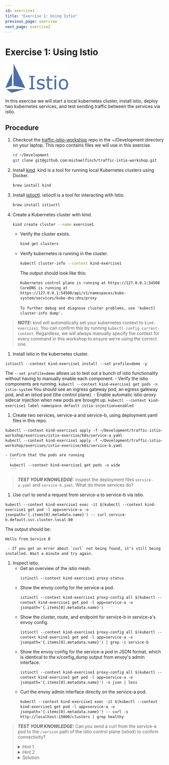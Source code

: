```yaml
---
id: exercise1
title: "Exercise 1: Using Istio"
previous_page: overview
next_page: exercise2
---
```

<link rel="stylesheet" href="/assets/css/styles.css">

# Exercise 1: Using Istio

<img src="assets/images/istio_logo.png" alt="istio logo" width="200"/>
<br />

In this exercise we will start a local kubernetes cluster, install istio, deploy two kubernetes services, and test sending traffic between the services via istio.

## Procedure

1. Checkout the [traffic-istio-workshop](https://github.com/michaelfinch/traffic-istio-workshop/tree/main) repo in the ~/Development directory on your laptop. This repo contains files we will use in this exercise.
   ```bash
   cd ~/Development
   git clone git@github.com:michaelfinch/traffic-istio-workshop.git
   ```

2. Install [kind](https://kind.sigs.k8s.io/). kind is a tool for running local Kubernetes clusters using Docker.
   ```bash
   brew install kind
   ```

3. Install [istioctl](https://istio.io/latest/docs/reference/commands/istioctl/). istioctl is a tool for interacting with Istio.
   ```bash
   brew install istioctl
   ```

4. Create a Kubernetes cluster with kind.
   ```bash
   kind create cluster --name exercise1
   ```

    - Verify the cluster exists.
      ```bash
      kind get clusters
      ```
    - Verify kubernetes is running in the cluster.
      ```bash
      kubectl cluster-info --context kind-exercise1
      ```
      The output should look like this:
      ```
      Kubernetes control plane is running at https://127.0.0.1:54508
      CoreDNS is running at https://127.0.0.1:54508/api/v1/namespaces/kube-system/services/kube-dns:dns/proxy

      To further debug and diagnose cluster problems, use 'kubectl cluster-info dump'.
      ```
> **_NOTE:_**  kind will automatically set your kubernetes context to `kind-exercise1`. You can confirm this by running `kubectl config current-context`. Regardless, we will always manually specify the context for every command in this workshop to ensure we're using the correct one.
1. Install istio in the kubernetes cluster.
```
istioctl --context kind-exercise1 install --set profile=demo -y
```
The `--set profile=demo` allows us to test out a bunch of istio functionality without having to manually enable each component.
    - Verify the istio components are running.
      ```
      kubectl --context kind-exercise1 get pods -n istio-system
      ```
      You should see an ingress gateway pod, an egress gateway pod, and an istiod pod (the control plane).
    - Enable automatic istio-proxy sidecar injection when new pods are brought up.
      ```
      kubectl --context kind-exercise1 label namespace default istio-injection=enabled
      ```
1. Create two services, service-a and service-b, using deployment.yaml files in this repo.
```
kubectl --context kind-exercise1 apply -f ~/Development/traffic-istio-workshop/exercises/istio-exercise/k8s/service-a.yaml
kubectl --context kind-exercise1 apply -f ~/Development/traffic-istio-workshop/exercises/istio-exercise/k8s/service-b.yaml
```
    - Confirm that the pods are running
      ```
      kubectl --context kind-exercise1 get pods -o wide
      ```
> **_TEST YOUR KNOWLEDGE:_**  inspect the deployment files `service-a.yaml` and `service-b.yaml`. What do these services do?
1. Use curl to send a request from service-a to service-b via istio.
```
kubectl --context kind-exercise1 exec -it $(kubectl --context kind-exercise1 get pod -l app=service-a -o jsonpath='{.items[0].metadata.name}') -- curl service-b.default.svc.cluster.local:80
```
The output should be:
```
Hello from Service B
```
     - If you get an error about `curl` not being found, it's still being installed. Wait a minute and try again.

1. Inspect istio.
     - Get an overview of the istio mesh.
       ```
       istioctl --context kind-exercise1 proxy-status
       ```
     - Show the envoy config for the service-a pod.
       ```
       istioctl --context kind-exercise1 proxy-config all $(kubectl --context kind-exercise1 get pod -l app=service-a -o jsonpath='{.items[0].metadata.name}')
       ```
     - Show the cluster, route, and endpoint for service-b in service-a's envoy config.
       ```
       istioctl --context kind-exercise1 proxy-config all $(kubectl --context kind-exercise1 get pod -l app=service-a -o jsonpath='{.items[0].metadata.name}') | grep -i service-b
       ```
     - Show the envoy config for the service-a pod in JSON format, which is identical to the x/config_dump output from envoy's admin interface.
       ```
       istioctl --context kind-exercise1 proxy-config all $(kubectl --context kind-exercise1 get pod -l app=service-a -o jsonpath='{.items[0].metadata.name}') -o json | less
       ```
     - Curl the envoy admin interface directly on the service-a pod.
       ```
       kubectl --context kind-exercise1 exec -it $(kubectl --context kind-exercise1 get pod -l app=service-a -o jsonpath='{.items[0].metadata.name}') -- curl -s http://localhost:15000/clusters | grep healthy
       ```
> **_TEST YOUR KNOWLEDGE:_**  Can you send a curl from the service-a pod to the `/version` path of the istio control plane (istiod) to confirm connectivity?
> <details>
> <summary>Hint 1</summary>
> <p>grep for <code class="language-plaintext highlighter-rouge">istiod</code> in the envoy config.</p>
> </details>
> <details>
> <summary>Hint 2</summary>
> <p>istiod listens on two ports, one for XDS traffic over gRPC (15010) and the other to expose monitoring info over HTTP (15014).</p>
> </details>
> <details>
> <summary>Solution</summary>
> <p><code class="language-plaintext highlighter-rouge">kubectl --context kind-exercise1 exec -it $(kubectl  --context kind-exercise1 get pod -l app=service-a -o jsonpath='{.items[0].metadata.name}') -- curl -sS istiod.istio-system:15014/version</code></p>
> </details>
